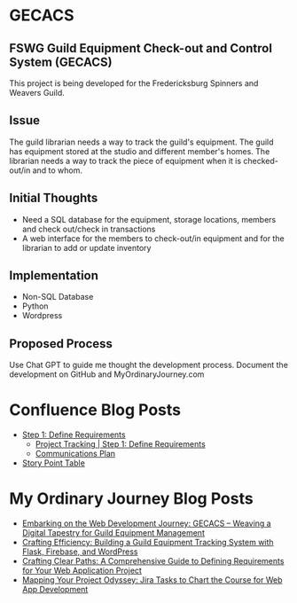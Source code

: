 # GECACS
## FSWG Guild Equipment Check-out and Control System (GECACS)
This project is being developed for the Fredericksburg Spinners and Weavers Guild.

## Issue
The guild librarian needs a way to track the guild's equipment. The guild has equipment stored at the studio and different member's homes. The librarian needs a way to track the piece of equipment when it is checked-out/in and to whom.

## Initial Thoughts
* Need a SQL database for the equipment, storage locations, members and check out/check in transactions
* A web interface for the members to check-out/in equipment and for the librarian to add or update inventory

## Implementation
* Non-SQL Database
* Python
* Wordpress

## Proposed Process
Use Chat GPT to guide me thought the development process. Document the development on GitHub and MyOrdinaryJourney.com

# Confluence Blog Posts
* [Step 1: Define Requirements](https://lesley-reynolds.atlassian.net/l/cp/1WiXg791)
     * [Project Tracking | Step 1: Define Requirements](https://lesley-reynolds.atlassian.net/l/cp/1Vx1E33z)
     * [Communications Plan](https://lesley-reynolds.atlassian.net/l/cp/719rga2q)
* [Story Point Table](https://lesley-reynolds.atlassian.net/l/cp/MDAN5w6F)

# My Ordinary Journey Blog Posts
* [Embarking on the Web Development Journey: GECACS – Weaving a Digital Tapestry for Guild Equipment Management](https://myordinaryjourney.com/embarking-on-the-web-development-journey-gecacs-weaving-a-digital-tapestry-for-guild-equipment-management/)
* [Crafting Efficiency: Building a Guild Equipment Tracking System with Flask, Firebase, and WordPress](https://myordinaryjourney.com/crafting-efficiency-building-a-guild-equipment-tracking-system-with-flask-firebase-and-wordpress/)
* [Crafting Clear Paths: A Comprehensive Guide to Defining Requirements for Your Web Application Project](https://myordinaryjourney.com/crafting-clear-paths-a-comprehensive-guide-to-defining-requirements-for-your-web-application-project/)
* [Mapping Your Project Odyssey: Jira Tasks to Chart the Course for Web App Development](https://myordinaryjourney.com/mapping-your-project-odyssey-jira-tasks-to-chart-the-course-for-web-app-development/)
